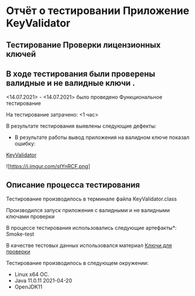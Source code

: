 # Отчёт о тестировании Приложение KeyValidator 

## Тестирование Проверки лицензионных ключей

## В ходе тестирования были проверены валидные и не валидные ключи .

<14.07.2021> - <14.07.2021> было проведено Функциональное тестирование

На тестирование затрачено: <1 час>

В результате тестирования выявлены следующие дефекты:

* В результате работы вывод приложения на валидном ключе показал ошибку:

 [KeyValidator](https://github.com/ElenaTyutina/KeyValidator/issues/1)

![https://i.imgur.com/stYnRCF.png]

## Описание процесса тестирования

Тестирование производилось в терминале файла KeyValidator.class

Производился запуск приложения с валидными и не валидными ключами проверки

В процессе тестирования использовались следующие артефакты*:
Smoke-test 

 В качестве тестовых данных использовался материал [Ключи для проверки](https://github.com/netology-code/javaqa-homeworks/blob/master/intro/user-manual.md)

 Тестирование производилось в следующем окружении:
*  Linux x64 ОС.
*  Java 11.0.11 2021-04-20
*  OpenJDK11 

